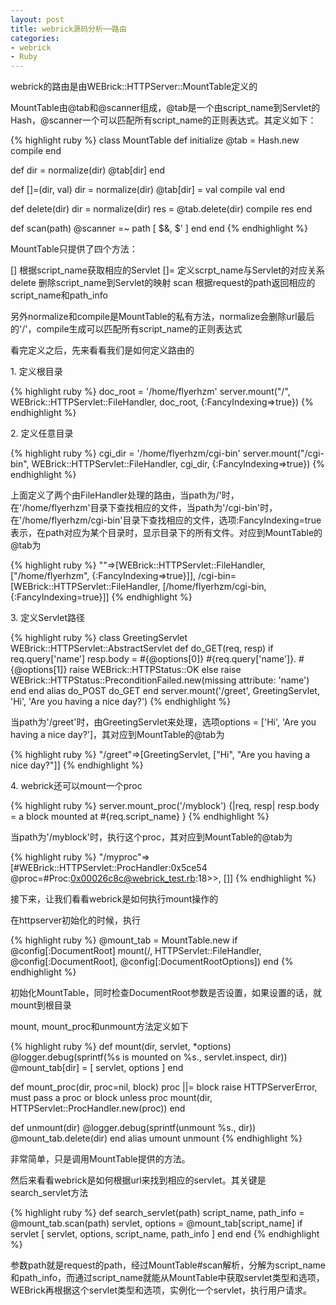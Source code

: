 ```yaml
---
layout: post
title: webrick源码分析──路由
categories:
- webrick
- Ruby
---
```

webrick的路由是由WEBrick::HTTPServer::MountTable定义的

MountTable由@tab和@scanner组成，@tab是一个由script_name到Servlet的Hash，@scanner一个可以匹配所有script_name的正则表达式。其定义如下：

{% highlight ruby %}
class MountTable
  def initialize
    @tab = Hash.new
    compile
  end

  def [](dir)
    dir = normalize(dir)
    @tab[dir]
  end

  def []=(dir, val)
    dir = normalize(dir)
    @tab[dir] = val
    compile
    val
  end

  def delete(dir)
    dir = normalize(dir)
    res = @tab.delete(dir)
    compile
    res
  end

  def scan(path)
    @scanner =~ path
    [ $&, $' ]
  end
end
{% endhighlight %}

MountTable只提供了四个方法：

[] 根据script_name获取相应的Servlet
[]= 定义scrpt_name与Servlet的对应关系
delete 删除script_name到Servlet的映射
scan 根据request的path返回相应的script_name和path_info

另外normalize和compile是MountTable的私有方法，normalize会删除url最后的'/'，compile生成可以匹配所有script_name的正则表达式

看完定义之后，先来看看我们是如何定义路由的

1\. 定义根目录

{% highlight ruby %}
doc_root = '/home/flyerhzm'
server.mount("/", WEBrick::HTTPServlet::FileHandler, doc_root, {:FancyIndexing=>true})
{% endhighlight %}

2\. 定义任意目录

{% highlight ruby %}
cgi_dir = '/home/flyerhzm/cgi-bin'
server.mount("/cgi-bin", WEBrick::HTTPServlet::FileHandler, cgi_dir, {:FancyIndexing=>true})
{% endhighlight %}

上面定义了两个由FileHandler处理的路由，当path为/'时，在'/home/flyerhzm'目录下查找相应的文件，当path为'/cgi-bin'时，在'/home/flyerhzm/cgi-bin'目录下查找相应的文件，选项:FancyIndexing=true表示，在path对应为某个目录时，显示目录下的所有文件。对应到MountTable的@tab为

{% highlight ruby %}
""=>[WEBrick::HTTPServlet::FileHandler, ["/home/flyerhzm", {:FancyIndexing=>true}]],
/cgi-bin=[WEBrick::HTTPServlet::FileHandler, [/home/flyerhzm/cgi-bin, {:FancyIndexing=true}]]
{% endhighlight %}

3\. 定义Servlet路径

{% highlight ruby %}
class GreetingServlet  WEBrick::HTTPServlet::AbstractServlet
  def do_GET(req, resp)
    if req.query['name']
      resp.body = #{@options[0]} #{req.query['name']}. #{@options[1]}
      raise WEBrick::HTTPStatus::OK
    else
      raise WEBrick::HTTPStatus::PreconditionFailed.new(missing attribute: 'name')
    end
  end
  alias do_POST do_GET
end
server.mount('/greet', GreetingServlet, 'Hi', 'Are you having a nice day?')
{% endhighlight %}

当path为'/greet'时，由GreetingServlet来处理，选项options = ['Hi', 'Are you having a nice day?']，其对应到MountTable的@tab为

{% highlight ruby %}
"/greet"=>[GreetingServlet, ["Hi", "Are you having a nice day?"]]
{% endhighlight %}

4\. webrick还可以mount一个proc

{% highlight ruby %}
server.mount_proc('/myblock') {|req, resp|
  resp.body = a block mounted at #{req.script_name}
}
{% endhighlight %}

当path为'/myblock'时，执行这个proc，其对应到MountTable的@tab为

{% highlight ruby %}
"/myproc"=>[#WEBrick::HTTPServlet::ProcHandler:0x5ce54 @proc=#Proc:0x00026c8c@webrick_test.rb:18>>, []]
{% endhighlight %}

接下来，让我们看看webrick是如何执行mount操作的

在httpserver初始化的时候，执行

{% highlight ruby %}
@mount_tab = MountTable.new
if @config[:DocumentRoot]
  mount(/, HTTPServlet::FileHandler, @config[:DocumentRoot],
        @config[:DocumentRootOptions])
end
{% endhighlight %}

初始化MountTable，同时检查DocumentRoot参数是否设置，如果设置的话，就mount到根目录

mount, mount_proc和unmount方法定义如下

{% highlight ruby %}
def mount(dir, servlet, *options)
  @logger.debug(sprintf(%s is mounted on %s., servlet.inspect, dir))
  @mount_tab[dir] = [ servlet, options ]
end

def mount_proc(dir, proc=nil, block)
  proc ||= block
  raise HTTPServerError, must pass a proc or block unless proc
  mount(dir, HTTPServlet::ProcHandler.new(proc))
end

def unmount(dir)
  @logger.debug(sprintf(unmount %s., dir))
  @mount_tab.delete(dir)
end
alias umount unmount
{% endhighlight %}

非常简单，只是调用MountTable提供的方法。

然后来看看webrick是如何根据url来找到相应的servlet。其关键是search_servlet方法

{% highlight ruby %}
def search_servlet(path)
  script_name, path_info = @mount_tab.scan(path)
  servlet, options = @mount_tab[script_name]
  if servlet
    [ servlet, options, script_name, path_info ]
  end
end
{% endhighlight %}

参数path就是request的path，经过MountTable#scan解析，分解为script_name和path_info，而通过script_name就能从MountTable中获取servlet类型和选项，WEBrick再根据这个servlet类型和选项，实例化一个servlet，执行用户请求。

